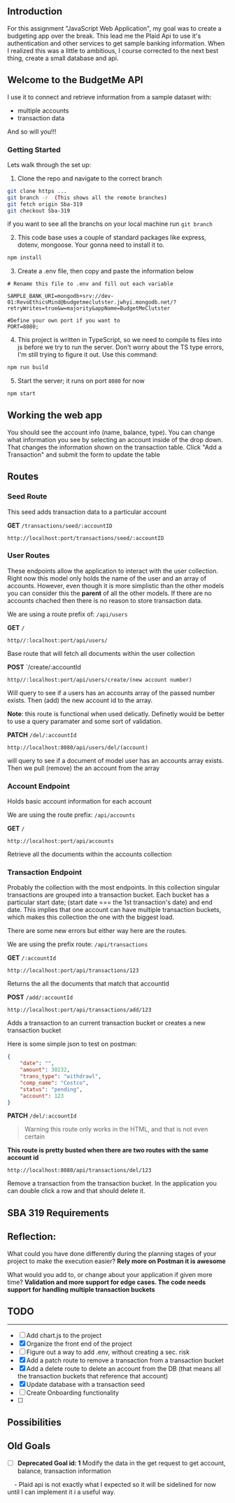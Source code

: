 ## Introduction

For this assignment "JavaScript Web Application", my goal was to create a budgeting app over the break. This lead me the Plaid Api to use it's authentication and other services to get sample banking information. When I realized this was a little to ambitious, I course corrected to the next best thing, create a small database and api.  

## Welcome to the BudgetMe API  

I use it to connect and retrieve information from a sample dataset with:
- multiple accounts
- transaction data

And so will you!!!

### Getting Started

Lets walk through the set up:

1. Clone the repo and navigate to the correct branch 

```bash
git clone https ... 
git branch -r  (This shows all the remote branches)
git fetch origin Sba-319
git checkout Sba-319
```
if you want to see all the branchs on your local machine run `git branch`

2. This code base uses a couple of standard packages like express, dotenv, mongoose. Your gonna need to install it to.

```bash
npm install
```

3. Create a .env file, then copy and paste the information below 

```.env
# Rename this file to .env and fill out each variable

SAMPLE_BANK_URI=mongodb+srv://dev-01:RevoEthicsMind@budgetmeclutster.jwhyi.mongodb.net/?retryWrites=true&w=majority&appName=BudgetMeClutster

#Define your own port if you want to
PORT=8080;
```

4. This project is written in TypeScript, so we need to compile ts files into js before we try to run the server. Don't worry about the TS type errors, I'm still trying to figure it out. Use this command:

```bash
npm run build
```

5. Start the server; it runs on port `8080` for now  

```bash
npm start
```

## Working the web app

You should see the account info (name, balance, type). You can change what information you see by selecting an account inside of the drop down. That changes the information shown on the transaction table. Click "Add a Transaction" and submit the form to update the table

## Routes

### Seed Route

This seed adds transaction data to a particular account 

**GET** `/transactions/seed/:accountID`

```
http://localhost:port/transactions/seed/:accountID
```


### User Routes 

These endpoints allow the application to interact with the user collection. Right now this model only holds the name of the user and an array of accounts. However, even though it is more simplistic than the other models you can consider this the **parent** of all the other models. If there are no accounts chached then there is no reason to store transaction data.

We are using a route prefix of: `/api/users`

**GET** `/` 

 ```
 http//:localhost:port/api/users/
 ```
Base route that will fetch all documents within the user collection

**POST** `/create/:accountId 

```
http//:localhost:port/api/users/create/(new account number)
```

Will query to see if a users has an accounts array of the passed number exists. Then (add) the new account id to the array.

**Note**: this route is functional when used delicatly. Definetly would be better to use a query paramater and some sort of validation. 

**PATCH** `/del/:accountId`

```
http://localhost:8080/api/users/del/(account)
```

will query to see if a document of model user has an accounts array exists. Then we pull (remove) the an account from the array

### Account Endpoint 

Holds basic account information for each account

We are using the route prefix: `/api/accounts`

**GET**  `/`
```
http://localhost:port/api/accounts
```
Retrieve all the documents within the accounts collection


### Transaction Endpoint

Probably the collection with the most endpoints. In this collection singular transactions are grouped into a transaction bucket. Each bucket has a particular start date; (start date === the 1st transaction's date) and end date. This implies that one account can have multiple transaction buckets, which makes this collection the one with the biggest load.

There are some new errors but either way here are the routes.


We are using the prefix route: `/api/transactions`

**GET** `/:accountId`

```
http://localhost:port/api/transactions/123
```

Returns the all the documents that match that accountId

**POST** `/add/:accountId`

```
http://localhost:port/api/transactions/add/123
```

Adds a transaction to an current transaction bucket or creates a new transaction bucket 

Here is some simple json to test on postman: 

```json
{
    "date": "",
    "amount": 30232, 
    "trans_type": "withdrawl",
    "comp_name": "Costco",
    "status": "pending",
    "account": 123
}
```

**PATCH** `/del/:accountId`

> Warning this route only works in the HTML, and that is not even certain

**This route is pretty busted when there are two routes with the same account id** 

```
http://localhost:8080/api/transactions/del/123
```

Remove a transaction from the transaction bucket. In the application you can double click a row and that should delete it. 


## SBA 319 Requirements



## Reflection:

What could you have done differently during the planning stages of your project to make the execution easier? **Rely more on Postman it is awesome**


What would you add to, or change about your application if given more time? **Validation and more support for edge cases. The code needs support for handling multiple transaction buckets**

  
  

## TODO
---
- [ ] Add chart.js to the project
- [X] Organize the front end of the project
- [ ] Figure out a way to add .env, without creating a sec. risk
- [X] Add a patch route to remove a transaction from a transaction bucket
- [X] Add a delete route to delete an account from the DB (that means all the transaction buckets that reference that account)  
- [X] Update database with a transaction seed 
- [ ] Create Onboarding functionality 
- [ ] 

  
  

## Possibilities



  

## Old Goals

  

- [ ] **Deprecated Goal id: 1** Modify the data in the get request to get account, balance, transaction information

    - Plaid api is not exactly what I expected so it will be sidelined for now until I can implement it i a useful way.
